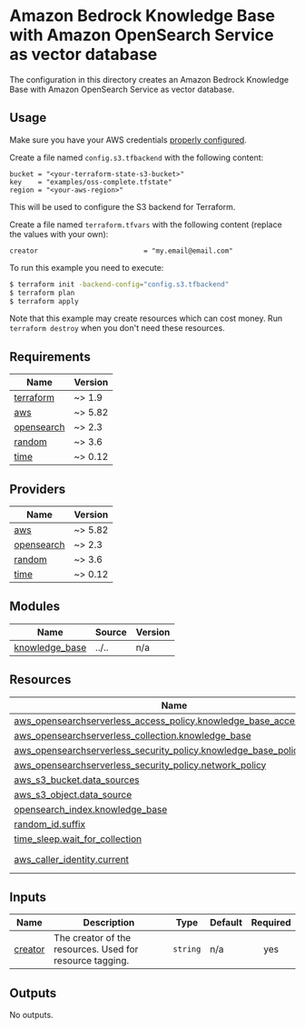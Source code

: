# Amazon Bedrock Knowledge Base with Amazon OpenSearch Service as vector database

The configuration in this directory creates an Amazon Bedrock Knowledge Base with Amazon OpenSearch Service as vector database.

## Usage

Make sure you have your AWS credentials [properly configured](https://docs.aws.amazon.com/cli/latest/userguide/cli-configure-files.html).

Create a file named `config.s3.tfbackend` with the following content:

```hcl
bucket = "<your-terraform-state-s3-bucket>"
key    = "examples/oss-complete.tfstate"
region = "<your-aws-region>"
```

This will be used to configure the S3 backend for Terraform.

Create a file named `terraform.tfvars` with the following content (replace the values with your own):

```hcl
creator                          = "my.email@email.com"
```

To run this example you need to execute:

```bash
$ terraform init -backend-config="config.s3.tfbackend"
$ terraform plan
$ terraform apply
```

Note that this example may create resources which can cost money. Run `terraform destroy` when you don't need these resources.

<!-- BEGIN_TF_DOCS -->
## Requirements

| Name | Version |
|------|---------|
| <a name="requirement_terraform"></a> [terraform](#requirement\_terraform) | ~> 1.9 |
| <a name="requirement_aws"></a> [aws](#requirement\_aws) | ~> 5.82 |
| <a name="requirement_opensearch"></a> [opensearch](#requirement\_opensearch) | ~> 2.3 |
| <a name="requirement_random"></a> [random](#requirement\_random) | ~> 3.6 |
| <a name="requirement_time"></a> [time](#requirement\_time) | ~> 0.12 |

## Providers

| Name | Version |
|------|---------|
| <a name="provider_aws"></a> [aws](#provider\_aws) | ~> 5.82 |
| <a name="provider_opensearch"></a> [opensearch](#provider\_opensearch) | ~> 2.3 |
| <a name="provider_random"></a> [random](#provider\_random) | ~> 3.6 |
| <a name="provider_time"></a> [time](#provider\_time) | ~> 0.12 |

## Modules

| Name | Source | Version |
|------|--------|---------|
| <a name="module_knowledge_base"></a> [knowledge\_base](#module\_knowledge\_base) | ../.. | n/a |

## Resources

| Name | Type |
|------|------|
| [aws_opensearchserverless_access_policy.knowledge_base_access_policy](https://registry.terraform.io/providers/hashicorp/aws/latest/docs/resources/opensearchserverless_access_policy) | resource |
| [aws_opensearchserverless_collection.knowledge_base](https://registry.terraform.io/providers/hashicorp/aws/latest/docs/resources/opensearchserverless_collection) | resource |
| [aws_opensearchserverless_security_policy.knowledge_base_policy](https://registry.terraform.io/providers/hashicorp/aws/latest/docs/resources/opensearchserverless_security_policy) | resource |
| [aws_opensearchserverless_security_policy.network_policy](https://registry.terraform.io/providers/hashicorp/aws/latest/docs/resources/opensearchserverless_security_policy) | resource |
| [aws_s3_bucket.data_sources](https://registry.terraform.io/providers/hashicorp/aws/latest/docs/resources/s3_bucket) | resource |
| [aws_s3_object.data_source](https://registry.terraform.io/providers/hashicorp/aws/latest/docs/resources/s3_object) | resource |
| [opensearch_index.knowledge_base](https://registry.terraform.io/providers/opensearch-project/opensearch/latest/docs/resources/index) | resource |
| [random_id.suffix](https://registry.terraform.io/providers/hashicorp/random/latest/docs/resources/id) | resource |
| [time_sleep.wait_for_collection](https://registry.terraform.io/providers/hashicorp/time/latest/docs/resources/sleep) | resource |
| [aws_caller_identity.current](https://registry.terraform.io/providers/hashicorp/aws/latest/docs/data-sources/caller_identity) | data source |

## Inputs

| Name | Description | Type | Default | Required |
|------|-------------|------|---------|:--------:|
| <a name="input_creator"></a> [creator](#input\_creator) | The creator of the resources. Used for resource tagging. | `string` | n/a | yes |

## Outputs

No outputs.
<!-- END_TF_DOCS -->
